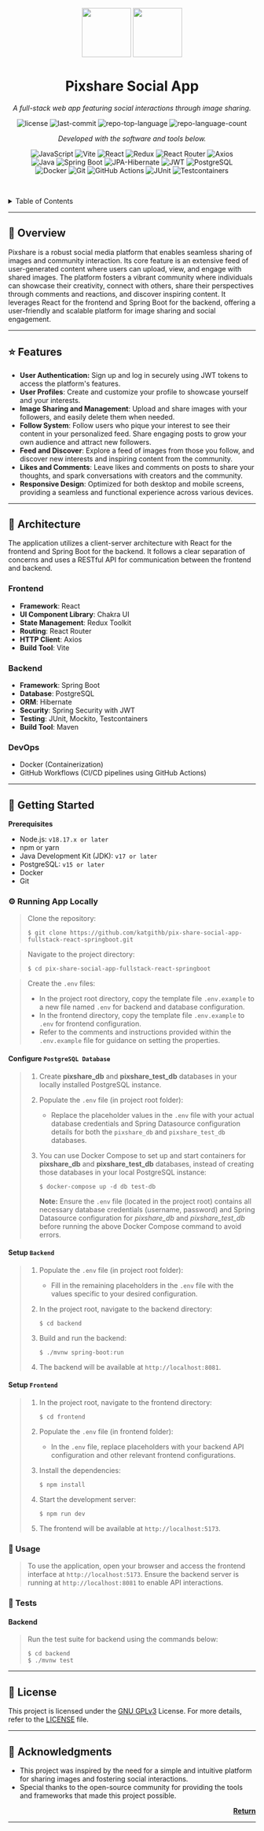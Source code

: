 <p align="center">
  <img src="https://img.icons8.com/?size=512&id=43665&format=png&color=000000" width="100">
  <img src="https://img.icons8.com/?size=512&id=UeyNgv1VXSvl&format=png&color=000000" width="100">  
</p>
<p align="center">
    <h1 align="center">Pixshare Social App</h1>
</p>
<p align="center">
    <em>A full-stack web app featuring social interactions through image sharing.</em>
</p>
<p align="center">
    <img src="https://img.shields.io/github/license/katgithb/pix-share-social-app-fullstack-react-springboot?style=flat&logo=opensourceinitiative&logoColor=white&color=0080ff" alt="license">
    <img src="https://img.shields.io/github/last-commit/katgithb/pix-share-social-app-fullstack-react-springboot?style=flat&logo=git&logoColor=white&color=0080ff" alt="last-commit">
    <img src="https://img.shields.io/github/languages/top/katgithb/pix-share-social-app-fullstack-react-springboot?style=flat&color=0080ff" alt="repo-top-language">
    <img src="https://img.shields.io/github/languages/count/katgithb/pix-share-social-app-fullstack-react-springboot?style=flat&color=0080ff" alt="repo-language-count">
<p>
<p align="center">
        <em>Developed with the software and tools below.</em>
</p>
<p align="center">    
    <img src="https://img.shields.io/badge/JavaScript-F7DF1E.svg?style=flat&logo=JavaScript&logoColor=black" alt="JavaScript">
    <img src="https://img.shields.io/badge/Vite-646CFF.svg?style=flat&logo=Vite&logoColor=white" alt="Vite">
    <img src="https://img.shields.io/badge/React-61DAFB.svg?style=flat&logo=React&logoColor=black" alt="React">
    <img src="https://img.shields.io/badge/Redux-764ABC.svg?style=flat&logo=redux&logoColor=white" alt="Redux">
    <img src="https://img.shields.io/badge/React_Router-CA4245.svg?style=flat&logo=react-router&logoColor=white" alt="React Router">
    <img src="https://img.shields.io/badge/Axios-5A29E4.svg?style=flat&logo=Axios&logoColor=white" alt="Axios">
    <br> 
    <img src="https://img.shields.io/badge/Java-ED8B00.svg?style=flat&logo=openjdk&logoColor=black" alt="Java">
    <img src="https://img.shields.io/badge/Spring_Boot-6DB33F.svg?style=flat&logo=spring-boot&logoColor=white" alt="Spring Boot">
    <img src="https://img.shields.io/badge/JPA-Hibernate-59666C.svg?style=flat&logo=hibernate&logoColor=white" alt="JPA-Hibernate">
    <img src="https://img.shields.io/badge/JWT-3BBAF1.svg?style=flat&logo=jsonwebtokens&logoColor=white" alt="JWT">
    <img src="https://img.shields.io/badge/PostgreSQL-336791.svg?style=flat&logo=postgresql&logoColor=white" alt="PostgreSQL">
    <br>   
    <img src="https://img.shields.io/badge/Docker-2496ED.svg?style=flat&logo=Docker&logoColor=white" alt="Docker">
    <img src="https://img.shields.io/badge/Git-F05032.svg?style=flat&logo=git&logoColor=white" alt="Git">
    <img src="https://img.shields.io/badge/GitHub%20Actions-2088FF.svg?style=flat&logo=GitHub-Actions&logoColor=white" alt="GitHub Actions">
    <img src="https://img.shields.io/badge/JUnit-25A162.svg?style=flat&logo=junit5&logoColor=white" alt="JUnit">
    <img src="https://img.shields.io/badge/Testcontainers-3186A1.svg?style=flat&logo=linuxcontainers&logoColor=white" alt="Testcontainers">
</p>

<br><!-- TABLE OF CONTENTS -->

<details>
  <summary>Table of Contents</summary><br>

- [📕 Overview](#-overview)

- [⭐ Features](#-features)

- [🧩 Architecture](#-architecture)

- [🚀 Getting Started](#-getting-started)
  
  - [⚙️ Running App Locally](#️-running-app-locally)
  - [📖 Usage](#-usage)
  - [🧪 Tests](#-tests)

- [📄 License](#-license)

- [👏 Acknowledgments](#-acknowledgments)
  
  </details>
  <hr>

## 📕 Overview

Pixshare is a robust social media platform that enables seamless sharing of images and community interaction. Its core feature is an extensive feed of user-generated content where users can upload, view, and engage with shared images. The platform fosters a vibrant community where individuals can showcase their creativity, connect with others, share their perspectives through comments and reactions, and discover inspiring content. It leverages React for the frontend and Spring Boot for the backend, offering a user-friendly and scalable platform for image sharing and social engagement.

---

## ⭐ Features

- **User Authentication:** Sign up and log in securely using JWT tokens to access the platform's features.
- **User Profiles**: Create and customize your profile to showcase yourself and your interests.
- **Image Sharing and Management**: Upload and share images with your followers, and easily delete them when needed.
- **Follow System**: Follow users who pique your interest to see their content in your personalized feed. Share engaging posts to grow your own audience and attract new followers.
- **Feed and Discover**: Explore a feed of images from those you follow, and discover new interests and inspiring content from the community.
- **Likes and Comments**: Leave likes and comments on posts to share your thoughts, and spark conversations with creators and the community.
- **Responsive Design**: Optimized for both desktop and mobile screens, providing a seamless and functional experience across various devices.

---

## 🧩 Architecture

The application utilizes a client-server architecture with React for the frontend and Spring Boot for the backend. It follows a clear separation of concerns and uses a RESTful API for communication between the frontend and backend.

### Frontend

- **Framework**: React
- **UI Component Library**: Chakra UI
- **State Management**: Redux Toolkit
- **Routing**: React Router
- **HTTP Client**: Axios
- **Build Tool**: Vite

### Backend

- **Framework**: Spring Boot
- **Database**: PostgreSQL
- **ORM**: Hibernate
- **Security**: Spring Security with JWT
- **Testing**: JUnit, Mockito, Testcontainers
- **Build Tool**: Maven

### DevOps

- Docker (Containerization)
- GitHub Workflows (CI/CD pipelines using GitHub Actions)

---

## 🚀 Getting Started

**Prerequisites**

- Node.js: `v18.17.x or later`
- npm or yarn
- Java Development Kit (JDK): `v17 or later`
- PostgreSQL: `v15 or later`
- Docker
- Git

### ⚙️ Running App Locally

> Clone the repository:
> 
> ```console
> $ git clone https://github.com/katgithb/pix-share-social-app-fullstack-react-springboot.git
> ```

> Navigate to the project directory:
> 
> ```console
> $ cd pix-share-social-app-fullstack-react-springboot
> ```

> Create the `.env` files:
> 
> * In the project root directory, copy the template file `.env.example` to a new file named `.env` for backend and database configuration.
> * In the frontend directory, copy the template file `.env.example` to `.env` for frontend configuration.
> * Refer to the comments and instructions provided within the `.env.example` file for guidance on setting the properties.

<h4>Configure <code>PostgreSQL Database</code></h4>

> 1. Create **pixshare_db** and **pixshare_test_db** databases in your locally installed PostgreSQL instance.
> 
> 2. Populate the `.env` file (in project root folder):
>    
>    * Replace the placeholder values in the `.env` file with your actual database credentials and Spring Datasource configuration details for both the `pixshare_db` and `pixshare_test_db` databases.
> 
> 3. You can use Docker Compose to set up and start containers for **pixshare_db** and **pixshare_test_db** databases, instead of creating those databases in your local PostgreSQL instance:
>    
>    ```console
>    $ docker-compose up -d db test-db
>    ```
>    
>    **Note:** Ensure the `.env` file (located in the project root) contains all necessary database credentials (username, password) and Spring Datasource configuration for *pixshare_db* and *pixshare_test_db* before running the above Docker Compose command to avoid errors.

<h4>Setup <code>Backend</code></h4>

> 1. Populate the `.env` file (in project root folder):
>    
>    * Fill in the remaining placeholders in the `.env` file with the values specific to your desired configuration.
> 
> 2. In the project root, navigate to the backend directory:
>    
>    ```console
>    $ cd backend
>    ```
> 
> 3. Build and run the backend:
>    
>    ```console
>    $ ./mvnw spring-boot:run
>    ```
> 
> 4. The backend will be available at `http://localhost:8081`.

<h4>Setup <code>Frontend</code></h4>

> 1. In the project root, navigate to the frontend directory:
>    
>    ```console
>    $ cd frontend
>    ```
> 
> 2. Populate the `.env` file (in frontend folder):
>    
>    * In the `.env` file, replace placeholders with your backend API configuration and other relevant frontend configurations.
> 
> 3. Install the dependencies:
>    
>    ```console
>    $ npm install
>    ```
> 
> 4. Start the development server:
>    
>    ```console
>    $ npm run dev
>    ```
> 
> 5. The frontend will be available at `http://localhost:5173`.

### 📖 Usage

> To use the application, open your browser and access the frontend interface at `http://localhost:5173`. Ensure the backend server is running at `http://localhost:8081` to enable API interactions.

### 🧪 Tests

<h4>Backend</h4>

> Run the test suite for backend using the commands below:
> 
> ```console
> $ cd backend
> $ ./mvnw test
> ```

---

## 📄 License

This project is licensed under the [GNU GPLv3](https://www.gnu.org/licenses/gpl-3.0.en.html) License. For more details, refer to the [LICENSE](https://github.com/katgithb/pix-share-social-app-fullstack-react-springboot/blob/main/LICENSE) file.

---

## 👏 Acknowledgments

- This project was inspired by the need for a simple and intuitive platform for sharing images and fostering social interactions.
- Special thanks to the open-source community for providing the tools and frameworks that made this project possible.

<p align="right">
  <a href="#-overview"><b>Return</b></a>
</p>

---
